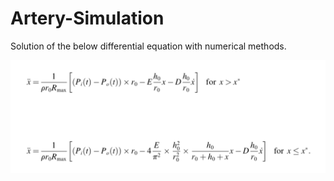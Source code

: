 # Artery-Simulation

Solution of the below differential equation with numerical methods.

![alt text](https://github.com/ngergo100/Artery-Simulation/blob/master/differentialEquation.png)
